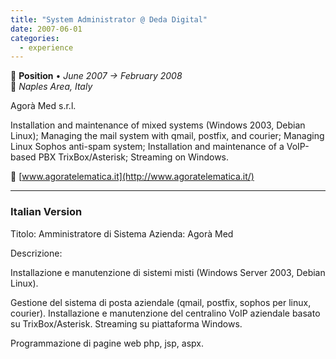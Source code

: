 ```yaml
---
title: "System Administrator @ Deda Digital"
date: 2007-06-01
categories:
  - experience
---
```

💼 **Position** • _June 2007 → February 2008_  
📍 _Naples Area, Italy_

Agorà Med s.r.l.

Installation and maintenance of mixed systems (Windows 2003, Debian Linux); Managing the mail system with qmail, postfix, and courier; Managing Linux Sophos anti-spam system; Installation and maintenance of a VoIP-based PBX TrixBox/Asterisk; Streaming on Windows.

🔗 [www.agoratelematica.it](http://www.agoratelematica.it/)

---

### Italian Version

Titolo: Amministratore di Sistema
Azienda: Agorà Med

Descrizione:

Installazione e manutenzione di sistemi misti (Windows Server 2003, Debian Linux).

Gestione del sistema di posta aziendale (qmail, postfix, sophos per linux, courier). Installazione e manutenzione del centralino VoIP aziendale basato su TrixBox/Asterisk. Streaming su piattaforma Windows.

Programmazione di pagine web php, jsp, aspx.
